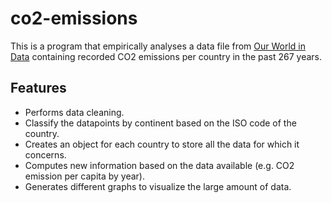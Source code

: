 # co2-emissions
This is a program that empirically analyses a data file from  [Our World in Data](https://ourworldindata.org/) containing recorded CO2 emissions per country in the past 267 years.

## Features
- Performs data cleaning.
- Classify the datapoints by continent based on the ISO code of the country.
- Creates an object for each country to store all the data for which it concerns.
- Computes new information based on the data available (e.g. CO2 emission per capita by year).
- Generates different graphs to visualize the large amount of data.
